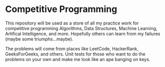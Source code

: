 # Competitive Programming 

This repository will be used as a store of all my practice work for competitive programming Algorithms, Data Structures, 
Machine Learning, Artifical Intelligence, and more. Hopefully others can learn from my failures (maybe some triumphs...maybe). 

The problems will come from places like LeetCode, HackerRank, GeeksForGeeks, and others. Unit tests for those who want 
to do the problems on your own and make me look like an ape banging on keys. 




